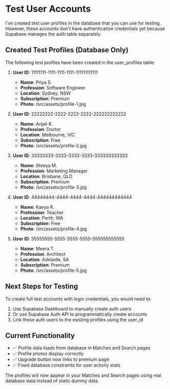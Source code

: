 # Test User Accounts

I've created test user profiles in the database that you can use for testing. However, these accounts don't have authentication credentials yet because Supabase manages the auth table separately.

## Created Test Profiles (Database Only)

The following test profiles have been created in the user_profiles table:

1. **User ID**: 11111111-1111-1111-1111-111111111111
   - **Name**: Priya S.
   - **Profession**: Software Engineer
   - **Location**: Sydney, NSW
   - **Subscription**: Premium
   - **Photo**: /src/assets/profile-1.jpg

2. **User ID**: 22222222-2222-2222-2222-222222222222
   - **Name**: Anjali K.
   - **Profession**: Doctor
   - **Location**: Melbourne, VIC
   - **Subscription**: Free
   - **Photo**: /src/assets/profile-2.jpg

3. **User ID**: 33333333-3333-3333-3333-333333333333
   - **Name**: Shreya M.
   - **Profession**: Marketing Manager
   - **Location**: Brisbane, QLD
   - **Subscription**: Premium
   - **Photo**: /src/assets/profile-3.jpg

4. **User ID**: 44444444-4444-4444-4444-444444444444
   - **Name**: Kavya R.
   - **Profession**: Teacher
   - **Location**: Perth, WA
   - **Subscription**: Free
   - **Photo**: /src/assets/profile-4.jpg

5. **User ID**: 55555555-5555-5555-5555-555555555555
   - **Name**: Meera T.
   - **Profession**: Architect
   - **Location**: Adelaide, SA
   - **Subscription**: Premium
   - **Photo**: /src/assets/profile-5.jpg

## Next Steps for Testing

To create full test accounts with login credentials, you would need to:

1. Use Supabase Dashboard to manually create auth users
2. Or use Supabase Auth API to programmatically create accounts
3. Link these auth users to the existing profiles using the user_id

## Current Functionality

- ✅ Profile data loads from database in Matches and Search pages
- ✅ Profile photos display correctly  
- ✅ Upgrade button now links to premium page
- ✅ Fixed database constraints for user activity stats

The profiles will now appear in your Matches and Search pages using real database data instead of static dummy data.